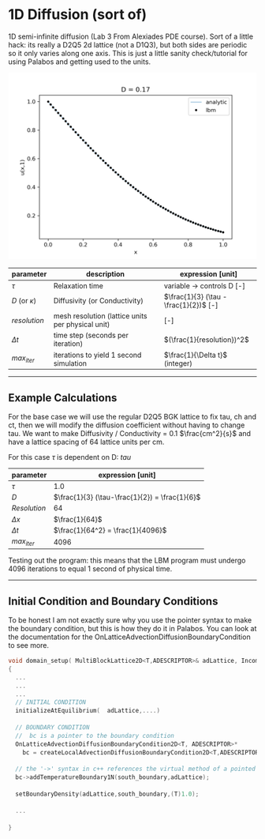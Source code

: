 # 1D Diffusion (sort of)

1D semi-infinite diffusion (Lab 3 From Alexiades PDE course). Sort of a little
hack: its really a D2Q5 2d lattice (not a D1Q3), but both sides are periodic so
it only varies along one axis. This is just a little sanity check/tutorial for
using Palabos and getting used to the units.

![1d diffusion comparison](1d_diffusion.png)

| parameter         | description                     | expression [unit]     |
| ---               | ---                             | ---                   |
| $\tau$            | Relaxation time                 | variable $\rightarrow$ controls D [-]|
| $D$ (or $\kappa$) | Diffusivity (or Conductivity)  | $\frac{1}{3} (\tau - \frac{1}{2})$ [-] |
| $resolution$      | mesh resolution (lattice units per physical unit) | [-] |
| $\Delta t$        | time step (seconds per iteration) | $(\frac{1}{resolution})^2$|
| $max_{iter}$      | iterations to yield 1 second simulation | $\frac{1}{\Delta t}$ (integer) |

----

## Example Calculations

For the base case we will use the regular D2Q5 BGK lattice to fix tau, ch and
ct, then we will modify the diffusion coefficient without having to change tau.
We want to make Diffusivity / Conductivity = 0.1 $\frac{cm^2}{s}$ and have a
lattice spacing of 64 lattice units per cm.

For this case $\tau$ is dependent on D: $tau$

| parameter     |  expression [unit]  |
| ---           |  ---                |
| $\tau$        | $1.0$               |
| $D$           | $\frac{1}{3} (\tau-\frac{1}{2}) = \frac{1}{6}$
| $Resolution$  | 64  |
| $\Delta x$    | $\frac{1}{64}$ |
| $\Delta t$    | $\frac{1}{64^2} = \frac{1}{4096}$ |
| $max_{iter}$  | 4096 |

Testing out the program: this means that the LBM program must undergo 4096
iterations to equal 1 second of physical time.

----

## Initial Condition and Boundary Conditions

To be honest I am not exactly sure why you use the pointer syntax to make the
boundary condition, but this is how they do it in Palabos. You can look at the
documentation for the OnLatticeAdvectionDiffusionBoundaryCondition to see more.

```c++
void domain_setup( MultiBlockLattice2D<T,ADESCRIPTOR>& adLattice, IncomprFlowParam<T>& parameters )
{
  ...
  ...
  ...
  // INITIAL CONDITION
  initializeAtEquilibrium(  adLattice,....)

  // BOUNDARY CONDITION 
  //  bc is a pointer to the boundary condition
  OnLatticeAdvectionDiffusionBoundaryCondition2D<T, ADESCRIPTOR>*
    bc = createLocalAdvectionDiffusionBoundaryCondition2D<T,ADESCRIPTOR>();

  // the '->' syntax in c++ references the virtual method of a pointed to object
  bc->addTemperatureBoundary1N(south_boundary,adLattice);

  setBoundaryDensity(adLattice,south_boundary,(T)1.0);

  ...

}
```
